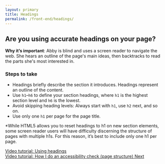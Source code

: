 ```yaml
---
layout: primary
title: Headings
permalink: /front-end/headings/
---
```


## Are you using accurate headings on your page?

**Why it’s important**: Abby is blind and uses a screen reader to navigate the web. She hears an outline of the page's main ideas, then backtracks to read the parts she's most interested in.

### Steps to take
- Headings briefly describe the section it introduces. Headings represent an outline of the content.
- Use `h1`–`h6` to define your section headings, where `h1` is the highest section level and `h6` is the lowest.
- Avoid skipping heading levels: Always start with `h1`, use `h2` next, and so on.
- Use only one `h1` per page for the page title.
<p class="usa-text-small">*While HTML5 allows you to reset headings to h1 on new section elements, some screen reader users will have difficulty discerning the structure of pages with multiple h1s. For this reason, it’s best to include only one h1 per page.</p>

<a href="https://www.youtube.com/watch?v=ZHWcs5d9IqA">
  <i class="fa fa-youtube-play" aria-hidden="true"></i>Video tutorial: Using headings
</a>
<br>
<a href="https://youtu.be/cOmehxAU_4s?t=6m21s">
  <i class="fa fa-youtube-play" aria-hidden="true"></i>Video tutorial: How I do an accessibility check (page structure)
</a>

<a class="usa-button button-next" href="{{ site.baseurl }}/front-end/page-structure/">
  Next <i class="fa fa-chevron-right" aria-hidden="true"></i>
</a>
